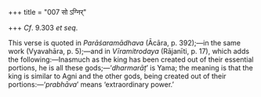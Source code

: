 +++
title = "007 सो ऽग्निर्"

+++
*Cf*. 9.303 *et seq*.

This verse is quoted in *Parāśaramādhava* (Ācāra, p. 392);—in the same
work (Vyavahāra, p. 5);—and in *Vīramitrodaya* (Rājanīti, p. 17), which
adds the following:—Inasmuch as the king has been created out of their
essential portions, he is all these gods;—‘*dharmarāṭ*’ is Yama; the
meaning is that the king is similar to Agni and the other gods, being
created out of their portions:—‘*prabhāva*’ means ‘extraordinary power.’


